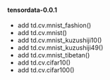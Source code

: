 #### tensordata-0.0.1
- add td.cv.mnist_fashion()
- add td.cv.mnist()
- add td.cv.mnist_kuzushiji10()
- add td.cv.mnist_kuzushiji49()
- add td.cv.mnist_tibetan()
- add td.cv.cifar10()
- add td.cv.cifar100()
